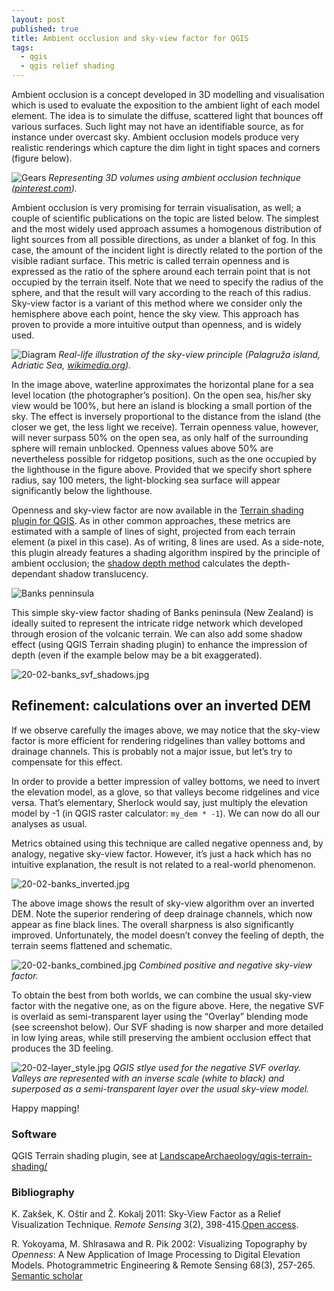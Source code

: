 ```yaml
---
layout: post
published: true
title: Ambient occlusion and sky-view factor for QGIS
tags:
  - qgis
  - qgis relief shading
---
```

Ambient occlusion is a concept developed in 3D modelling and visualisation which is used to evaluate the exposition to the ambient light of each model element. The idea is to simulate the diffuse, scattered light that bounces off various surfaces. Such light may not have an identifiable source, as for instance under overcast sky. Ambient occlusion models produce very realistic renderings which capture the dim light in tight spaces and corners (figure below).

![Gears]({{site.baseurl}}/figures/20-02-gears.jpg)
*Representing 3D volumes using ambient occlusion technique ([pinterest.com](https://www.pinterest.fr/pin/599963981589528927/)).*

Ambient occlusion is very promising for terrain visualisation, as well; a couple of scientific publications on the topic are listed below. The simplest and the most widely used approach assumes a homogenous distribution of light sources from all possible directions, as under a blanket of fog. In this case, the amount of the incident light is directly related to the portion of the visible radiant surface. This metric is called terrain openness and is expressed as the ratio of the sphere around each terrain point that is not occupied by the terrain itself. Note that we need to specify the radius of the sphere, and that the result will vary according to the reach of this radius. Sky-view factor is a variant of this method where we consider only the hemisphere above each point, hence the sky view. This approach has proven to provide a more intuitive output than openness, and is widely used.

![Diagram]({{site.baseurl}}/figures/20-02-diagram.png)
*Real-life illustration of the sky-view principle (Palagruža island, Adriatic Sea, [wikimedia.org](https://commons.wikimedia.org/wiki/File:Lighthouse_on_top_of_Palagru%C5%BEa.jpg)).*


In the image above, waterline approximates the horizontal plane for a sea level location (the photographer’s position). On the open sea, his/her sky view would be 100%, but here an island is blocking a small portion of the sky. The effect is inversely proportional to the distance from the island (the closer we get, the less light we receive). Terrain openness value, however, will never surpass 50% on the open sea, as only half of the surrounding sphere will remain unblocked. Openness values above 50% are nevertheless possible for ridgetop positions, such as the one occupied by the lighthouse in the figure above. Provided that we specify short sphere radius, say 100 meters, the light-blocking sea surface will appear significantly below the lighthouse. 

Openness and sky-view factor are now available in the [Terrain shading plugin for QGIS](/qgis-terrain-shading/). As in other common approaches, these metrics are estimated with a sample of lines of sight, projected from each terrain element (a pixel in this case). As of writing, 8 lines are used. As a side-note, this plugin already features a shading algorithm inspired by the principle of ambient occlusion; the [shadow depth method](https://landscapearchaeology.org/2019/qgis-shadows/) calculates the depth-dependant shadow translucency. 

![Banks penninsula]({{site.baseurl}}/figures/20-02-banks_simple.jpg)

This simple sky-view factor shading of Banks peninsula (New Zealand) is ideally suited to represent the intricate ridge network which developed through erosion of the volcanic terrain. We can also add some shadow effect (using QGIS Terrain shading plugin) to enhance the impression of depth (even if the example below may be a bit exaggerated).   

![20-02-banks_svf_shadows.jpg]({{site.baseurl}}/figures/20-02-banks_svf_shadows.jpg)

## Refinement: calculations over an inverted DEM

If we observe carefully the images above, we may notice that the sky-view factor is more efficient for rendering ridgelines than valley bottoms and drainage channels. This is probably not a major issue, but let’s try to compensate for this effect. 

In order to provide a better impression of valley bottoms, we need to invert the elevation model, as a glove, so that valleys become ridgelines and vice versa. That’s elementary, Sherlock would say, just multiply the elevation model by -1 (in QGIS raster calculator: `my_dem * -1`). We can now do all our analyses as usual. 

Metrics obtained using this technique are called negative openness and, by analogy, negative sky-view factor. However, it’s just a hack which has no intuitive explanation, the result is not related to a real-world phenomenon.  

![20-02-banks_inverted.jpg]({{site.baseurl}}/figures/20-02-banks_inverted.jpg)

The above image shows the result of sky-view algorithm over an inverted DEM. Note the superior rendering of deep drainage channels, which now appear as fine black lines. The overall sharpness is also significantly improved. Unfortunately, the model doesn’t convey the feeling of depth, the terrain seems flattened and schematic. 


![20-02-banks_combined.jpg]({{site.baseurl}}/figures/20-02-banks_combined.jpg)
*Combined positive and negative sky-view factor.*

To obtain the best from both worlds, we can combine the usual sky-view factor with the negative one, as on the figure above. Here, the negative SVF is overlaid as semi-transparent layer using the “Overlay” blending mode (see screenshot below). Our SVF shading  is now sharper and more detailed in low lying areas, while still preserving the ambient occlusion effect that produces the 3D feeling. 

![20-02-layer_style.jpg]({{site.baseurl}}/figures/20-02-layer_style.jpg)
*QGIS stlye used for the negative SVF overlay. Valleys are represented with an inverse scale (white to black) and superposed as a semi-transparent layer over the usual sky-view model.*

Happy mapping!

### Software
QGIS Terrain shading plugin, see at [LandscapeArchaeology/qgis-terrain-shading/](/qgis-terrain-shading/)

### Bibliography

K. Zakšek, K. Oštir and Ž. Kokalj 2011: Sky-View Factor as a Relief Visualization Technique. *Remote Sensing* 3(2), 398-415.[Open access](https://doi.org/10.3390/rs3020398). 

R. Yokoyama, M. Shlrasawa and R. Pik 2002: Visualizing Topography by *Openness*: A New Application of Image Processing to Digital Elevation Models. Photogrammetric Engineering & Remote Sensing 68(3), 257-265. [Semantic scholar](https://pdfs.semanticscholar.org/c3d9/a561fdb9e8c34a2b79152aea72b46090bb2e.pdf)
